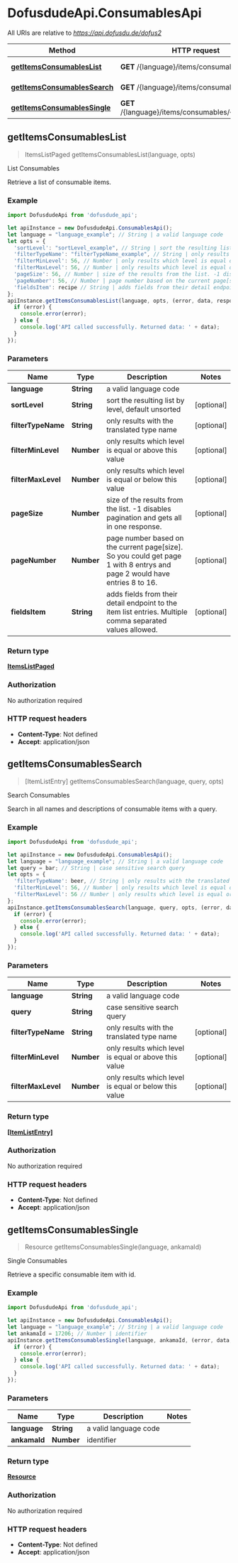 # DofusdudeApi.ConsumablesApi

All URIs are relative to *https://api.dofusdu.de/dofus2*

Method | HTTP request | Description
------------- | ------------- | -------------
[**getItemsConsumablesList**](ConsumablesApi.md#getItemsConsumablesList) | **GET** /{language}/items/consumables | List Consumables
[**getItemsConsumablesSearch**](ConsumablesApi.md#getItemsConsumablesSearch) | **GET** /{language}/items/consumables/search | Search Consumables
[**getItemsConsumablesSingle**](ConsumablesApi.md#getItemsConsumablesSingle) | **GET** /{language}/items/consumables/{ankama_id} | Single Consumables



## getItemsConsumablesList

> ItemsListPaged getItemsConsumablesList(language, opts)

List Consumables

Retrieve a list of consumable items.

### Example

```javascript
import DofusdudeApi from 'dofusdude_api';

let apiInstance = new DofusdudeApi.ConsumablesApi();
let language = "language_example"; // String | a valid language code
let opts = {
  'sortLevel': "sortLevel_example", // String | sort the resulting list by level, default unsorted
  'filterTypeName': "filterTypeName_example", // String | only results with the translated type name
  'filterMinLevel': 56, // Number | only results which level is equal or above this value
  'filterMaxLevel': 56, // Number | only results which level is equal or below this value
  'pageSize': 56, // Number | size of the results from the list. -1 disables pagination and gets all in one response.
  'pageNumber': 56, // Number | page number based on the current page[size]. So you could get page 1 with 8 entrys and page 2 would have entries 8 to 16.
  'fieldsItem': recipe // String | adds fields from their detail endpoint to the item list entries. Multiple comma separated values allowed.
};
apiInstance.getItemsConsumablesList(language, opts, (error, data, response) => {
  if (error) {
    console.error(error);
  } else {
    console.log('API called successfully. Returned data: ' + data);
  }
});
```

### Parameters


Name | Type | Description  | Notes
------------- | ------------- | ------------- | -------------
 **language** | **String**| a valid language code | 
 **sortLevel** | **String**| sort the resulting list by level, default unsorted | [optional] 
 **filterTypeName** | **String**| only results with the translated type name | [optional] 
 **filterMinLevel** | **Number**| only results which level is equal or above this value | [optional] 
 **filterMaxLevel** | **Number**| only results which level is equal or below this value | [optional] 
 **pageSize** | **Number**| size of the results from the list. -1 disables pagination and gets all in one response. | [optional] 
 **pageNumber** | **Number**| page number based on the current page[size]. So you could get page 1 with 8 entrys and page 2 would have entries 8 to 16. | [optional] 
 **fieldsItem** | **String**| adds fields from their detail endpoint to the item list entries. Multiple comma separated values allowed. | [optional] 

### Return type

[**ItemsListPaged**](ItemsListPaged.md)

### Authorization

No authorization required

### HTTP request headers

- **Content-Type**: Not defined
- **Accept**: application/json


## getItemsConsumablesSearch

> [ItemListEntry] getItemsConsumablesSearch(language, query, opts)

Search Consumables

Search in all names and descriptions of consumable items with a query.

### Example

```javascript
import DofusdudeApi from 'dofusdude_api';

let apiInstance = new DofusdudeApi.ConsumablesApi();
let language = "language_example"; // String | a valid language code
let query = bar; // String | case sensitive search query
let opts = {
  'filterTypeName': beer, // String | only results with the translated type name
  'filterMinLevel': 56, // Number | only results which level is equal or above this value
  'filterMaxLevel': 56 // Number | only results which level is equal or below this value
};
apiInstance.getItemsConsumablesSearch(language, query, opts, (error, data, response) => {
  if (error) {
    console.error(error);
  } else {
    console.log('API called successfully. Returned data: ' + data);
  }
});
```

### Parameters


Name | Type | Description  | Notes
------------- | ------------- | ------------- | -------------
 **language** | **String**| a valid language code | 
 **query** | **String**| case sensitive search query | 
 **filterTypeName** | **String**| only results with the translated type name | [optional] 
 **filterMinLevel** | **Number**| only results which level is equal or above this value | [optional] 
 **filterMaxLevel** | **Number**| only results which level is equal or below this value | [optional] 

### Return type

[**[ItemListEntry]**](ItemListEntry.md)

### Authorization

No authorization required

### HTTP request headers

- **Content-Type**: Not defined
- **Accept**: application/json


## getItemsConsumablesSingle

> Resource getItemsConsumablesSingle(language, ankamaId)

Single Consumables

Retrieve a specific consumable item with id.

### Example

```javascript
import DofusdudeApi from 'dofusdude_api';

let apiInstance = new DofusdudeApi.ConsumablesApi();
let language = "language_example"; // String | a valid language code
let ankamaId = 17206; // Number | identifier
apiInstance.getItemsConsumablesSingle(language, ankamaId, (error, data, response) => {
  if (error) {
    console.error(error);
  } else {
    console.log('API called successfully. Returned data: ' + data);
  }
});
```

### Parameters


Name | Type | Description  | Notes
------------- | ------------- | ------------- | -------------
 **language** | **String**| a valid language code | 
 **ankamaId** | **Number**| identifier | 

### Return type

[**Resource**](Resource.md)

### Authorization

No authorization required

### HTTP request headers

- **Content-Type**: Not defined
- **Accept**: application/json

